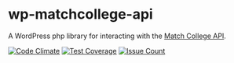 # wp-matchcollege-api

A WordPress php library for interacting with the [Match College API](http://www.matchcollege.com/college-data-api).

[![Code Climate](https://codeclimate.com/repos/57d6e8000697af7280004384/badges/20ebab7da01053e1605e/gpa.svg)](https://codeclimate.com/repos/57d6e8000697af7280004384/feed)
[![Test Coverage](https://codeclimate.com/repos/57d6e8000697af7280004384/badges/20ebab7da01053e1605e/coverage.svg)](https://codeclimate.com/repos/57d6e8000697af7280004384/coverage)
[![Issue Count](https://codeclimate.com/repos/57d6e8000697af7280004384/badges/20ebab7da01053e1605e/issue_count.svg)](https://codeclimate.com/repos/57d6e8000697af7280004384/feed)
